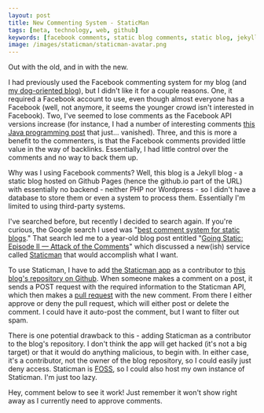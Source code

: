 ```yaml
---
layout: post
title: New Commenting System - StaticMan
tags: [meta, technology, web, github]
keywords: [facebook comments, static blog comments, static blog, jekyll comments, github comments, github pages comments, comments, staticman]
image: /images/staticman/staticman-avatar.png
---
```


Out with the old, and in with the new.

I had previously used the Facebook commenting system for my blog (and [my dog-oriented blog](https://www.puppy-snuggles.com/)), but I didn't like it for a couple reasons. One, it required a Facebook account to use, even though almost everyone has a Facebook (well, not anymore, it seems the younger crowd isn't interested in Facebook). Two, I've seemed to lose comments as the Facebook API versions increase (for instance, I had a number of interesting comments [this Java programming post](https://www.joehxblog.com/four_java_limitations_you_may_never_encounter/) that just... vanished). Three, and this is more a benefit to the commenters, is that the Facebook comments provided little value in the way of backlinks. Essentially, I had little control over the comments and no way to back them up.

Why was I using Facebook comments? Well, this blog is a Jekyll blog - a static blog hosted on Github Pages (hence the github.io part of the URL) with essentially no backend - neither PHP nor Wordpress - so I didn't have a database to store them or even a system to process them. Essentially I'm limited to using third-party systems.

I've searched before, but recently I decided to search again. If you're curious, the Google search I used was "[best comment system for static blogs](https://www.google.com/search?q=best+comment+system+for+static+blogs)." That search led me to a year-old blog post entitled "[Going Static: Episode II — Attack of the Comments](https://mademistakes.com/articles/jekyll-static-comments/)" which discussed a new(ish) service called [Staticman](https://staticman.net/) that would accomplish what I want.

To use Staticman, I have to add [the Staticman app](https://github.com/staticmanapp) as a contributor to [this blog's repository on Github](https://github.com/hendrixjoseph/hendrixjoseph.github.io). When someone makes a comment on a post, it sends a POST request with the required information to the Staticman API, which then makes a [pull request](https://github.com/hendrixjoseph/hendrixjoseph.github.io/pulls) with the new comment. From there I either approve or deny the pull request, which will either post or delete the comment. I could have it auto-post the comment, but I want to filter out spam.

There is one potential drawback to this - adding Staticman as a contributor to the blog's repository. I don't think the app will get hacked (it's not a big target) or that it would do anything malicious, to begin with. In either case, it's a contributor, not the owner of the blog repository, so I could easily just deny access. Staticman is [FOSS](https://en.wikipedia.org/wiki/Free_and_open-source_software), so I could also host my own instance of Staticman. I'm just too lazy.

Hey, comment below to see it work! Just remember it won't show right away as I currently need to approve comments.
